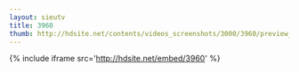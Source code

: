 ```yaml
---
layout: sieutv
title: 3960
thumb: http://hdsite.net/contents/videos_screenshots/3000/3960/preview_360p.mp4.jpg
---
```

{% include iframe src='http://hdsite.net/embed/3960' %}
 
